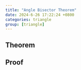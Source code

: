 ```yaml
---
title: "Angle Bisector Theorem"
date: 2024-6-26 17:22:24 +0800
categories: triangle
group: [triangle]
---
```


## Theorem

## Proof 




<div style="text-align: center;">
    <script type="text/tikz">
        \begin{tikzpicture}
        \draw[->] (-3,0) -- (-2,0) arc[radius=0.5cm,start angle=-180,end angle=0] (-1,0) -- (1,0) arc[radius=0.5cm,start angle=180,end angle=0] (2,0) -- (3,0);
        \filldraw (-1.5,0) circle[radius=1mm];
        \filldraw (1.5,0) circle[radius=1mm];
        \end{tikzpicture}
    </script>
</div>

